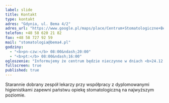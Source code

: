 ```yaml
---
label: slide
title: Kontakt
type: kontakt
adres: "Gdynia, ul. Bema 4/2"
adres_url: "https://www.google.pl/maps/place/Centrum+Stomatologiczne+Bema+4/@54.5131757,18.5409225,18z/data=!4m2!3m1!1s0x46fda731b042040b:0xef62ec1f389b1572"
telefon: +48 58 620 21 82
fax: +48 58 727 92 59
mail: "stomatologia@bema4.pl"
godziny: 
  - "<b>pn-czw:</b> 08:00&ndash;20:00"
  - "<b>pt:</b> 08:00&ndash;16:00"
ogloszenie: "Informujemy że centrum będzie nieczynne w dniach <b>24.12.2014&ndash;26.12.2014</b> oraz <b>31.12.2014&ndash;02.01.2015</b> w związku ze Świętami Bożego Narodzenia oraz Nowym Rokiem."
fullscreen: true
published: true
---
```


Starannie dobrany zespół lekarzy przy współpracy z&nbsp;dyplomowanymi higienistkami zapewni państwu opiekę stomatologiczną na najwyższym poziomie.